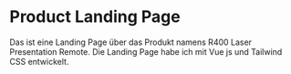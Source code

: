 # Product Landing Page

Das ist eine Landing Page über das Produkt namens R400 Laser Presentation Remote. Die Landing Page habe ich mit Vue js und Tailwind CSS entwickelt.